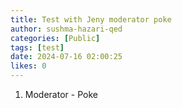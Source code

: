```yaml
---
title: Test with Jeny moderator poke
author: sushma-hazari-qed
categories: [Public]
tags: [test]
date: 2024-07-16 02:00:25 
likes: 0
---
```


1. Moderator - Poke